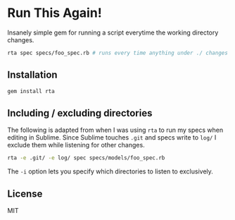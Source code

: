# Run This Again!

Insanely simple gem for running a script everytime the working directory changes.

```bash
rta spec specs/foo_spec.rb # runs every time anything under ./ changes
```

## Installation

```bash
gem install rta
```

## Including / excluding directories

The following is adapted from when I was using `rta` to run my specs when editing in Sublime. Since Sublime touches `.git` and specs write to `log/` I exclude them while listening for other changes. 

```bash
rta -e .git/ -e log/ spec specs/models/foo_spec.rb
```

The `-i` option lets you specify which directories to listen to exclusively.

## License

MIT
